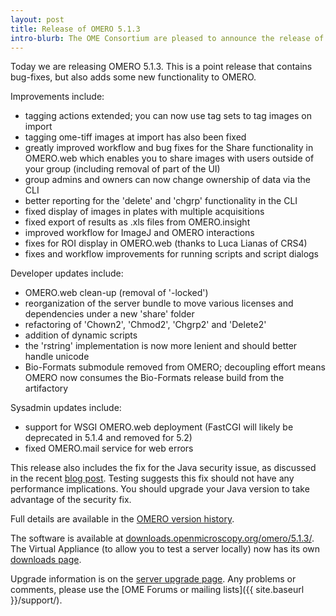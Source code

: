 ```yaml
---
layout: post
title: Release of OMERO 5.1.3
intro-blurb: The OME Consortium are pleased to announce the release of OMERO 5.1.3
---
```

Today we are releasing OMERO 5.1.3. This is a point release that contains bug-fixes, but also adds some new functionality to OMERO.

Improvements include:

* tagging actions extended; you can now use tag sets to tag images on import
* tagging ome-tiff images at import has also been fixed
* greatly improved workflow and bug fixes for the Share functionality in OMERO.web which enables you to share images with users outside of your group (including removal of part of the UI)
* group admins and owners can now change ownership of data via the CLI
* better reporting for the 'delete' and 'chgrp' functionality in the CLI
* fixed display of images in plates with multiple acquisitions
* fixed export of results as .xls files from OMERO.insight
* improved workflow for ImageJ and OMERO interactions
* fixes for ROI display in OMERO.web (thanks to Luca Lianas of CRS4)
* fixes and workflow improvements for running scripts and script dialogs

Developer updates include:

* OMERO.web clean-up (removal of '-locked')
* reorganization of the server bundle to move various licenses and dependencies under a new 'share' folder
* refactoring of 'Chown2', 'Chmod2', 'Chgrp2' and 'Delete2'
* addition of dynamic scripts
* the 'rstring' implementation is now more lenient and should better handle unicode
* Bio-Formats submodule removed from OMERO; decoupling effort means OMERO now consumes the Bio-Formats release build from the artifactory

Sysadmin updates include:

* support for WSGI OMERO.web deployment (FastCGI will likely be deprecated in 5.1.4 and removed for 5.2)
* fixed OMERO.mail service for web errors

This release also includes the fix for the Java security issue, as discussed in the recent [blog post](http://blog.openmicroscopy.org/tech-issues/2015/07/21/java-issue/). Testing suggests this fix should not have any performance implications. You should upgrade your Java version to take advantage of the security fix.

Full details are available in the [OMERO version history](http://www.openmicroscopy.org/site/support/omero5.1/users/history.html).

The software is available at [downloads.openmicroscopy.org/omero/5.1.3/](http://downloads.openmicroscopy.org/omero/5.1.3).
The Virtual Appliance (to allow you to test a server locally) now has its own [downloads page](http://downloads.openmicroscopy.org/omero-virtual-appliance/5.1.3).

Upgrade information is on the [server upgrade page](http://www.openmicroscopy.org/site/support/omero5.1/sysadmins/server-upgrade.html).
Any problems or comments, please use the [OME Forums or mailing lists]({{ site.baseurl }}/support/).
